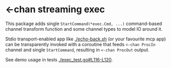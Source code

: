# <-chan streaming exec

This package adds single `StartCommand(*exec.Cmd, ...)` command-based channel transform function and some channel types to model IO around it.

Stdio transport-enabled app like [./echo-back.sh](./echo-back.sh) (or your favourite mcp app) can be transparently invoked with a coroutine that feeds `<-chan ProcIn ` channel and single `StartCommand`, resulting in `<-chan ProcOut` output.

See demo usage in tests [./exec_test.go#L116-L120](./exec_test.go#L116-L120).
